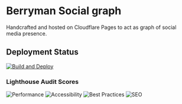 # Berryman Social graph

Handcrafted and hosted on Cloudflare Pages to act as graph of social media presence.

## Deployment Status
[![Build and Deploy](https://github.com/mattberryman/social_graph/actions/workflows/build.yml/badge.svg)](https://github.com/mattberryman/social_graph/actions/workflows/build.yml)


### Lighthouse Audit Scores

![Performance](./badges/performance.svg)
![Accessibility](./badges/accessibility.svg)
![Best Practices](./badges/best-practices.svg)
![SEO](./badges/seo.svg)
